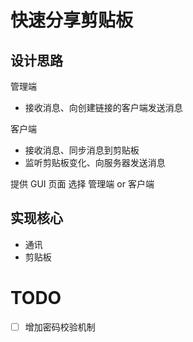 # 快速分享剪贴板

## 设计思路

管理端

- 接收消息、向创建链接的客户端发送消息

客户端

- 接收消息、同步消息到剪贴板
- 监听剪贴板变化、向服务器发送消息

提供 GUI 页面
选择 管理端 or 客户端

## 实现核心

- 通讯
- 剪贴板

# TODO

- [ ] 增加密码校验机制